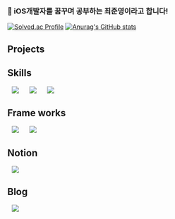 ### 👋 iOS개발자를 꿈꾸며 공부하는 최준영이라고 합니다!

[![Solved.ac Profile](http://mazassumnida.wtf/api/v2/generate_badge?boj=cjy0005)](https://solved.ac/cjy0005/)
[![Anurag's GitHub stats](https://github-readme-stats.vercel.app/api?username=J0onYEOng)](https://github.com/anuraghazra/github-readme-stats)


## Projects


## Skills

<img src="https://img.shields.io/badge/Swift-F05138?style=flat&logo=Swift&logoColor=white" style="height : auto; margin-left : 10px; margin-right : 10px;"/> <img src="https://img.shields.io/badge/C++-00599C?style=flat&logo=cplusplus&logoColor=white" style="height : auto; margin-left : 10px; margin-right : 10px;"/> <img src="https://img.shields.io/badge/Python-3776AB?style=flat&logo=python&logoColor=white" style="height : auto; margin-left : 10px; margin-right : 10px;"/>

## Frame works

<img src="https://img.shields.io/badge/SwiftUI-0094F5?style=flat&logo=Swift&logoColor=white" style="height : auto; margin-left : 10px; margin-right : 10px;"/> <img src="https://img.shields.io/badge/UIKit-FF9E0F?style=flat&logo=Swift&logoColor=white" style="height : auto; margin-left : 10px; margin-right : 10px;"/>

## Notion

<a href="https://flying-alyssum-be6.notion.site/Junios-s-second-brain-018c0dabe407401ab9744ba0f57fc953?pvs=4">
  <img src="https://img.shields.io/badge/Junios's second brain-FFFFFF?style=flat&logo=notion&logoColor=black" style="height : auto; margin-left : 10px; margin-right : 10px;"/>
</a>

## Blog

<a href="https://ios-adventure-with-aphelios.tistory.com/">
  <img src="https://img.shields.io/badge/Tistory-F36D5D?style=flat&logo=tistory&logoColor=black" style="height : auto; margin-left : 10px; margin-right : 10px;"/>
</a>
